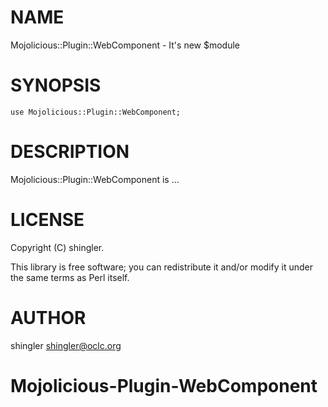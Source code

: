 
# NAME

Mojolicious::Plugin::WebComponent - It's new $module

# SYNOPSIS

    use Mojolicious::Plugin::WebComponent;

# DESCRIPTION

Mojolicious::Plugin::WebComponent is ...

# LICENSE

Copyright (C) shingler.

This library is free software; you can redistribute it and/or modify
it under the same terms as Perl itself.

# AUTHOR

shingler <shingler@oclc.org>
# Mojolicious-Plugin-WebComponent
